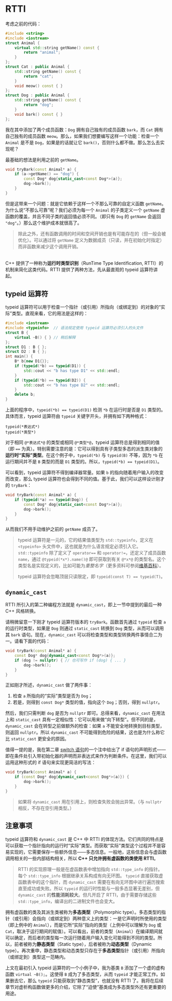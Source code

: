 # RTTI

考虑之前的代码：
```cpp
#include <string>
#include <iostream>
struct Animal {
    virtual std::string getName() const {
        return "animal";
    }
};
struct Cat : public Animal {
    std::string getName() const {
        return "cat";
    }
    void meow() const { }
};
struct Dog : public Animal {
    std::string getName() const {
        return "dog";
    }
    void bark() const { }
};
```

我在其中添加了两个成员函数：`Dog` 拥有自己独有的成员函数 `bark`，而 `Cat` 拥有自己独有的成员函数 `meow`。那么，如果我们想要编写这样一个功能：检查一个 `Animal` 是不是 `Dog`，如果是的话就让它 `bark()`，否则什么都不做。那么怎么去实现呢？

最基础的想法是利用之前的 `getName`。
```cpp
void tryBark(const Animal* a) {
    if (a->getName() == "dog") {
        const Dog* dog{static_cast<const Dog*>(a)};
        dog->bark();
    }
}
```

但是这带来一个问题：就是它依赖于这样一个不那么可靠的自定义函数 `getName`。为什么说“不那么可靠”呢？我们必须为每一个 `Animal` 的子类定义一个 `getName` 虚函数的覆盖，并且不同子类的返回值必须不同。（即只有 `Dog` 的 `getName` 会返回 `"dog"`。）那么这个维护成本就很高了。

> 除此之外，还有函数调用的时间和空间开销也是有可能存在的（但一般会被优化）。可以通过将 `getName` 定义为数据成员（只读，并在初始化时指定）而非函数来减少这个调用开销。

<h6 id="idx_RTTI"></h6>
<h6 id="idx_运行时类型识别"></h6>

C++ 提供了一种称为**运行时类型识别**（RunTime Type Identification, RTTI）的机制来简化这类代码。RTTI 提供了两种方法，先从最直观的 typeid 运算符讲起。

## typeid 运算符

typeid 运算符可以用于检查一个指针（或引用）所指向（或绑定到）的对象的“实际”类型。直观来看，它的用法是这样的：
```CPP
#include <iostream>
#include <typeinfo>  // 语法规定使用 typeid 运算符必须引入的头文件
struct B {
    virtual ~B() { } // 稍后解释
};
struct D1 : B { };
struct D2 : B { };
int main() {
    B* b{new D1{}};
    if (typeid(*b) == typeid(D1)) {
        std::cout << "b has type D1" << std::endl;
    }
    if (typeid(*b) == typeid(D2)) {
        std::cout << "b has type D2" << std::endl;
    }
    delete b;
}
```

上面的程序中，`typeid(*b) == typeid(D1)` 检测 `*b` 在运行时是否是 `D1` 类型的。具体而言，typeid 运算符由 `typeid` 关键字开头，并拥有如下两种格式：
```sdsc-legacy
typeid(*表达式*)
typeid(*类型*)
```

对于相同 `@*表达式*@` 的类型或相同 `@*类型*@`，typeid 运算符总是得到相同的值（即 `==` 为真）。特别需要注意的是：它可以得到具有子类型多态的派生类对象的**运行时“实际”类型**。在这个例子中，`typeid(*b)` 与 `typeid(B)` 不等，因为 `*b` 在运行期间并不是 `B` 类型的而是 `D1` 类型的。所以，`typeid(*b) == typeid(D1)`。

可以看到，typeid 运算符不得到编译器常量。如果 `b` 的指向随着用户输入的改变而改变，那么 typeid 运算符也会得到不同的值。基于此，我们可以这样设计刚才的 `tryBark`：

```cpp
void tryBark(const Animal* a) {
    if (typeid(*a) == typeid(Dog)) {
        const Dog* dog{static_cast<const Dog*>(a)};
        dog->bark();
    }
}
```

从而我们不用手动维护之前的 `getName` 成员了。

> typeid 运算符是一元的，它的结果值类型为 `std::typeinfo`，定义在 `<typeinfo>` 头文件中，这也就是为什么语言规定必须引入它。`std::typeinfo` 除了定义了 `operator==` 和 `operator!=`，还定义了成员函数 `name`，通过 `@typeid(*x*).name()@` 即可获取到有关 `@*x*@` 的类型名。这个类型名是实现定义的，比如可能为*重整名字*（更多资料可参阅[维基百科](https://zh.wikipedia.org/wiki/%E5%90%8D%E5%AD%97%E4%BF%AE%E9%A5%B0)）。
>
> typeid 运算符会忽略顶层只读限定，即 `typeid(const T) == typeid(T)`。

## `dynamic_cast`

RTTI 所引入的第二种编程方法就是 `dynamic_cast`，即上一节中提到的最后一种 C++ 风格转换。

请稍微留意一下刚才 typeid 运算符版本的 `tryBark`。函数首先通过 `typeid` 检查 `a` 的运行时类型，如果是 `Dog` 则通过 `static_cast` 转换到 `Dog` 类型，从而可以调用其 `bark` 语句。现在，`dynamic_cast` 可以将检查类型和类型转换两件事情合二为一。请看下面的代码：
```cpp
void tryBark(const Animal* a) {
    const Dog* dog{dynamic_cast<const Dog*>(a)};
    if (dog != nullptr) { // 也可写作 if (dog) { ... }
        dog->bark();
    }
}
```

正如刚才所述，`dynamic_cast` 做了两件事：
1. 检查 `a` 所指向的“实际”类型是否为 `Dog`；
2. 若是，则得到 `const Dog*` 类型的值，指向这个 `Dog`；否则，得到 `nullptr`。

然后，我们只需判断 `dog` 是否为 `nullptr` 即可。总得来看，`dynamic_cast` 在用法上和 `static_cast` 具有一定相似性：它可以用来做“向下转型”。但不同的是，`dynamic_cast` 会在转型之前做额外的检查：如果 `a` 不能安全地转换到目标类型，则返回 `nullptr`。所以 `dynamic_cast` 不可能得到危险的结果，这也是为什么称它比 `static_cast` 更安全的原因。

值得一提的是，我在第二章 [switch 语句](/ch02/part3/switch_statement.md)的一个注中给出了 if 语句的声明形式——即在条件处引入带初始化器的声明而非表达式来作为判断条件。在这里，我们可以运用这种形式的 if 语句来实现更简洁的写法：
```cpp
void tryBark(const Animal* a) {
    if (const Dog* dog{dynamic_cast<const Dog*>(a)}) {
        dog->bark();
    }
}
```

> 如果将 `dynamic_cast` 用在引用上，则检查失败会抛出异常。（与 `nullptr` 相反，不存在空引用类型。）

## 注意事项

typeid 运算符和 `dynamic_cast` 是 C++ 中 RTTI 的体现方法。它们共同的特点是可以获取一个指针指向的运行时“实际”类型。而获取“实际”类型这个过程并不是容易实现的，它需要保存一些额外信息——多态信息。一般地，这些信息会与虚函数调用相关的一些内部结构相关，所以 **C++ 只允许拥有虚函数的类使用 RTTI**。

> RTTI 的实现原理一般是在虚函数表中增加指向 `std::type_info` 的指针。每个 `std::type_info` 根据继承关系构成有向无环图。 `typeid` 直接获取虚函数表中的这个指针，而 `dynamic_cast` 需要在有向无环图中进行遍历搜索直至成功或失败。所以 `typeid` 的运行时性能与一般多态显著无差别，但 `dynamic_cast` 的**性能消耗较大**。但凡开启了 RTTI，由于需要存储这些 `std::type_info`，编译出的二进制文件也会变大。

拥有虚函数的类及其派生类被称为**多态类型**（Polymorphic type）。多态类型的指针（或引用）会指向（或绑定到）两种意义上的类型：一是它声明时所使用的类型（即上例中的 `Animal`），而是它所“实际”指向的类型（上例中可以理解为 `Dog` 或 `Cat`，取决于运行期间的赋值）。可以看出，前者的类型（`Animal`）在编译期间就可以确定，而后者的类型每一次运行随着用户输入变化可能得到不同的类型。所以，前者被称为**静态类型**（Static type），后者被称为**动态类型**（Dynamic type）。再次重申，静态类型和动态类型只存在于**多态类型**指针（或引用）所指向（或绑定到）类型这一范畴内。

上文在最初引入 typeid 运算符的一个小例子中，我为基类 `B` 添加了一个虚的虚构函数 `virtual ~B();`。这使得 `B` 成为了多态类型，从而 `typeid` 才能正常工作。如果删去它，那么 `typeid` 只能获取到“静态类型”，也就没有 RTTI 了。我将在后续章节对虚析构函数做更多的介绍，它除了“迫使”基类成为多态类型外还有更重要的用途。

